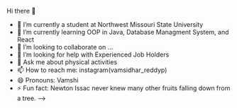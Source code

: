   Hi there 👋

- 🔭 I’m currently a student at Northwest Missouri State University
- 🌱 I’m currently learning OOP in Java, Database Managment System, and React
- 👯 I’m looking to collaborate on ...
- 🤔 I’m looking for help with Experienced Job Holders
- 💬 Ask me about physical activities
- 📫 How to reach me: instagram(vamsidhar_reddyp)
- 😄 Pronouns: Vamshi
- ⚡ Fun fact: Newton Issac never knew  many other fruits falling down from a tree.
-->
